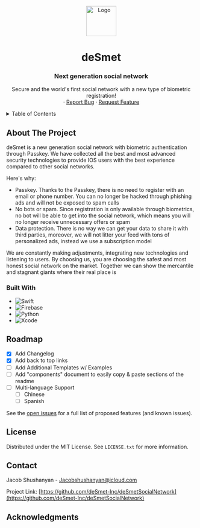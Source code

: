 



<!-- PROJECT LOGO -->
<br />
<div align="center">
  <a href="https://sun9-34.userapi.com/impg/hX-7N-o3JKLyNdUmkQRjIKxTXEL-HiSYsUQyaQ/k3gbeE4_8nc.jpg?size=640x640&quality=96&sign=0a51fe8134346b27b1cf13029c6cb9e3&type=album">
    <img src="https://sun9-34.userapi.com/impg/hX-7N-o3JKLyNdUmkQRjIKxTXEL-HiSYsUQyaQ/k3gbeE4_8nc.jpg?size=640x640&quality=96&sign=0a51fe8134346b27b1cf13029c6cb9e3&type=album" alt="Logo" width="80" height="80">
  </a>

  <h1 align="center">deSmet</h3>
  <h3 align="center">Next generation social network</h3>

  <p align="center">
    Secure and the world's first social network with a new type of biometric registration!
    <br />    ·
    <a href="https://github.com/deSmet-Inc/deSmetSocialNetwork/issues">Report Bug</a>
    ·
    <a href="https://github.com/deSmet-Inc/deSmetSocialNetwork/issues">Request Feature</a>
  </p>
</div>



<!-- TABLE OF CONTENTS -->
<details>
  <summary>Table of Contents</summary>
  <ol>
    <li>
      <a href="#about-the-project">About The Project</a>
      <ul>
        <li><a href="#built-with">Built With</a></li>
      </ul>
    </li>
    <li><a href="#roadmap">Roadmap</a></li>
    <li><a href="#license">License</a></li>
    <li><a href="#contact">Contact</a></li>
    <li><a href="#acknowledgments">Acknowledgments</a></li>
  </ol>
</details>



<!-- ABOUT THE PROJECT -->
## About The Project

<!--[![Product Name Screen Shot][product-screenshot]](https://example.com)-->

deSmet is a new generation social network with biometric authentication through Passkey. We have collected all the best and most advanced security technologies to provide IOS users with the best experience compared to other social networks.

Here's why:
* Passkey. Thanks to the Passkey, there is no need to register with an email or phone number. You can no longer be hacked through phishing ads and will not be exposed to spam calls
* No bots or spam. Since registration is only available through biometrics, no bot will be able to get into the social network, which means you will no longer receive unnecessary offers or spam
* Data protection. There is no way we can get your data to share it with third parties, moreover, we will not litter your feed with tons of personalized ads, instead we use a subscription model

We are constantly making adjustments, integrating new technologies and listening to users. By choosing us, you are choosing the safest and most honest social network on the market. Together we can show the mercantile and stagnant giants where their real place is

### Built With

* ![Swift](https://img.shields.io/badge/swift-F54A2A?style=for-the-badge&logo=swift&logoColor=white)
* ![Firebase](https://img.shields.io/badge/Firebase-039BE5?style=for-the-badge&logo=Firebase&logoColor=white)
* ![Python](https://img.shields.io/badge/python-3670A0?style=for-the-badge&logo=python&logoColor=ffdd54)
* ![Xcode](https://img.shields.io/badge/Xcode-007ACC?style=for-the-badge&logo=Xcode&logoColor=white)


<!-- ROADMAP -->
## Roadmap

- [x] Add Changelog
- [x] Add back to top links
- [ ] Add Additional Templates w/ Examples
- [ ] Add "components" document to easily copy & paste sections of the readme
- [ ] Multi-language Support
    - [ ] Chinese
    - [ ] Spanish

See the [open issues](https://github.com/deSmet-Inc/deSmetSocialNetwork/issues) for a full list of proposed features (and known issues).

<!-- LICENSE -->
## License

Distributed under the MIT License. See `LICENSE.txt` for more information.

<!-- CONTACT -->
## Contact

Jacob Shushanyan - Jacobshushanyan@icloud.com

Project Link: [https://github.com/deSmet-Inc/deSmetSocialNetwork](https://github.com/deSmet-Inc/deSmetSocialNetwork)


<!-- ACKNOWLEDGMENTS -->
## Acknowledgments


